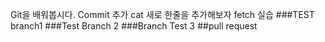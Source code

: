 Git을 배워봅시다.
Commit 추가
cat
새로 한줄을 추가해보자 fetch 실습
###TEST branch1
###Test Branch 2
###Branch Test 3
##pull request